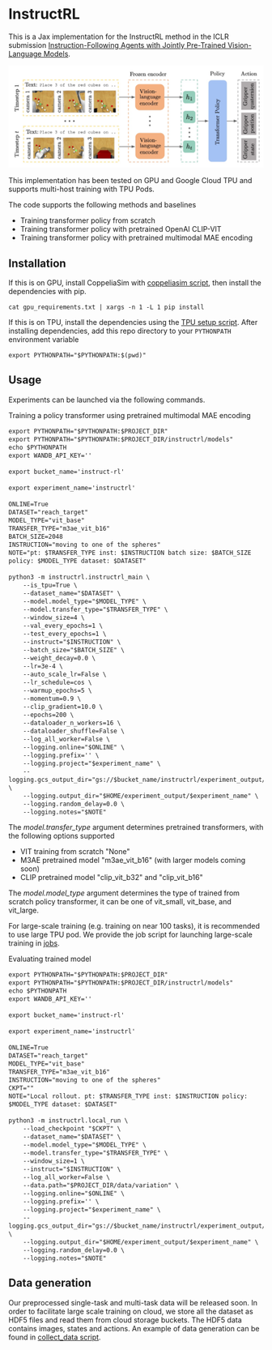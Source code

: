 # InstructRL

This is a Jax implementation for the InstructRL method in the ICLR submission [Instruction-Following Agents with Jointly Pre-Trained Vision-Language Models](https://openreview.net/forum?id=U0jfsqmoV-4).

![model archiecture](./pictures/model.jpg)

This implementation has been tested on GPU and Google Cloud TPU and supports multi-host training with TPU Pods.

The code supports the following methods and baselines
- Training transformer policy from scratch
- Training transformer policy with pretrained OpenAI CLIP-VIT
- Training transformer policy with pretrained multimodal MAE encoding

## Installation
If this is on GPU, install CoppeliaSim with [coppeliasim script](./scripts/coppeliasim.sh), then install the dependencies with pip.
```
cat gpu_requirements.txt | xargs -n 1 -L 1 pip install
```

If this is on TPU, install the dependencies using the [TPU setup script](./scripts/tpu_vm_setup.sh).
After installing dependencies, add this repo directory to your `PYTHONPATH` environment variable
```
export PYTHONPATH="$PYTHONPATH:$(pwd)"
```

## Usage
Experiments can be launched via the following commands.

Training a policy transformer using pretrained multimodal MAE encoding
```
export PYTHONPATH="$PYTHONPATH:$PROJECT_DIR"
export PYTHONPATH="$PYTHONPATH:$PROJECT_DIR/instructrl/models"
echo $PYTHONPATH
export WANDB_API_KEY=''

export bucket_name='instruct-rl'

export experiment_name='instructrl'

ONLINE=True
DATASET="reach_target"
MODEL_TYPE="vit_base"
TRANSFER_TYPE="m3ae_vit_b16"
BATCH_SIZE=2048
INSTRUCTION="moving to one of the spheres"
NOTE="pt: $TRANSFER_TYPE inst: $INSTRUCTION batch size: $BATCH_SIZE policy: $MODEL_TYPE dataset: $DATASET"

python3 -m instructrl.instructrl_main \
    --is_tpu=True \
    --dataset_name="$DATASET" \
    --model.model_type="$MODEL_TYPE" \
    --model.transfer_type="$TRANSFER_TYPE" \
    --window_size=4 \
    --val_every_epochs=1 \
    --test_every_epochs=1 \
    --instruct="$INSTRUCTION" \
    --batch_size="$BATCH_SIZE" \
    --weight_decay=0.0 \
    --lr=3e-4 \
    --auto_scale_lr=False \
    --lr_schedule=cos \
    --warmup_epochs=5 \
    --momentum=0.9 \
    --clip_gradient=10.0 \
    --epochs=200 \
    --dataloader_n_workers=16 \
    --dataloader_shuffle=False \
    --log_all_worker=False \
    --logging.online="$ONLINE" \
    --logging.prefix='' \
    --logging.project="$experiment_name" \
    --logging.gcs_output_dir="gs://$bucket_name/instructrl/experiment_output/$experiment_name" \
    --logging.output_dir="$HOME/experiment_output/$experiment_name" \
    --logging.random_delay=0.0 \
    --logging.notes="$NOTE"
```

The *model.transfer_type* argument determines pretrained transformers, with the following options supported
- VIT training from scratch "None"
- M3AE pretrained model "m3ae_vit_b16" (with larger models coming soon)
- CLIP pretrained model "clip_vit_b32" and "clip_vit_b16"

The *model.model_type* argument determines the type of trained from scratch policy transformer, it can be one of vit_small, vit_base, and vit_large.

For large-scale training (e.g. training on near 100 tasks), it is recommended to use large TPU pod.
We provide the job script for launching large-scale training in [jobs](./jobs/tpu_control.sh).

Evaluating trained model
```
export PYTHONPATH="$PYTHONPATH:$PROJECT_DIR"
export PYTHONPATH="$PYTHONPATH:$PROJECT_DIR/instructrl/models"
echo $PYTHONPATH
export WANDB_API_KEY=''

export bucket_name='instruct-rl'

export experiment_name='instructrl'

ONLINE=True
DATASET="reach_target"
MODEL_TYPE="vit_base"
TRANSFER_TYPE="m3ae_vit_b16"
INSTRUCTION="moving to one of the spheres"
CKPT=""
NOTE="Local rollout. pt: $TRANSFER_TYPE inst: $INSTRUCTION policy: $MODEL_TYPE dataset: $DATASET"

python3 -m instructrl.local_run \
    --load_checkpoint "$CKPT" \
    --dataset_name="$DATASET" \
    --model.model_type="$MODEL_TYPE" \
    --model.transfer_type="$TRANSFER_TYPE" \
    --window_size=1 \
    --instruct="$INSTRUCTION" \
    --log_all_worker=False \
    --data.path="$PROJECT_DIR/data/variation" \
    --logging.online="$ONLINE" \
    --logging.prefix='' \
    --logging.project="$experiment_name" \
    --logging.gcs_output_dir="gs://$bucket_name/instructrl/experiment_output/$experiment_name" \
    --logging.output_dir="$HOME/experiment_output/$experiment_name" \
    --logging.random_delay=0.0 \
    --logging.notes="$NOTE"
```

## Data generation
Our preprocessed single-task and multi-task data will be released soon.
In order to facilitate large scale training on cloud, we store all the dataset
as HDF5 files and read them from cloud storage buckets.
The HDF5 data contains images, states and actions.
An example of data generation can be found in [collect_data script](./data/collect_data.py).

